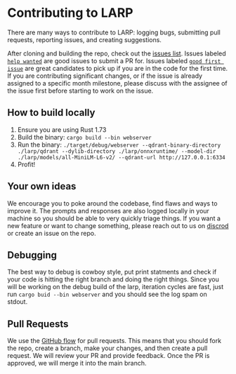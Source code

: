 # Contributing to LARP
There are many ways to contribute to LARP: logging bugs, submitting pull requests, reporting issues, and creating suggestions.

After cloning and building the repo, check out the [issues list](https://github.com/codestoryai/larp/issues?utf8=%E2%9C%93&q=is%3Aopen+is%3Aissue). Issues labeled [`help wanted`](https://github.com/codestoryai/larp/issues?q=is%3Aissue+is%3Aopen+label%3A%22help+wanted%22) are good issues to submit a PR for. Issues labeled [`good first issue`](https://github.com/codestoryai/larp/issues?q=is%3Aissue+is%3Aopen+label%3A%22good+first+issue%22) are great candidates to pick up if you are in the code for the first time. If you are contributing significant changes, or if the issue is already assigned to a specific month milestone, please discuss with the assignee of the issue first before starting to work on the issue.

## How to build locally
1. Ensure you are using Rust 1.73
2. Build the binary: `cargo build --bin webserver`
3. Run the binary: `./target/debug/webserver --qdrant-binary-directory ./larp/qdrant --dylib-directory ./larp/onnxruntime/ --model-dir ./larp/models/all-MiniLM-L6-v2/ --qdrant-url http://127.0.0.1:6334`
4. Profit!

## Your own ideas
We encourage you to poke around the codebase, find flaws and ways to improve it. The prompts and responses are also logged locally in your machine so you should be able to very quickly triage things.
If you want a new feature or want to change something, please reach out to us on [discrod](https://discord.gg/mtgrhXM5Xf) or create an issue on the repo.

## Debugging
The best way to debug is cowboy style, put print statments and check if your code is hitting the right branch and doing the right things.
Since you will be working on the debug build of the larp, iteration cycles are fast, just run `cargo buid --bin webserver` and you should see the log spam on stdout.

## Pull Requests
We use the [GitHub flow](https://guides.github.com/introduction/flow/) for pull requests. This means that you should fork the repo, create a branch, make your changes, and then create a pull request. We will review your PR and provide feedback. Once the PR is approved, we will merge it into the main branch.
